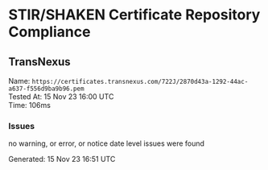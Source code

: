 # STIR/SHAKEN Certificate Repository Compliance

## TransNexus

Name: `https://certificates.transnexus.com/722J/2870d43a-1292-44ac-a637-f556d9ba9b96.pem`\
Tested At: 15 Nov 23 16:00 UTC\
Time: 106ms

### Issues

no warning, or error, or notice date level issues were found

Generated: 15 Nov 23 16:51 UTC
